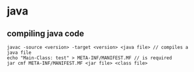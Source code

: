 # java

## compiling java code

```
javac -source <version> -target <version> <java file> // compiles a java file 
echo "Main-Class: test" > META-INF/MANIFEST.MF // is required 
jar cmf META-INF/MANIFEST.MF <jar file> <class file> 
```

